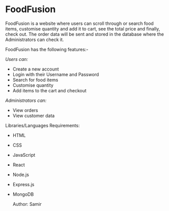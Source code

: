 # FoodFusion

FoodFusion is a website where users can scroll through or search food items, customise quantity and add it to cart, see the total price and finally, check out. The order data will be sent and stored in the database where the Administrators can check it.

FoodFusion has the following features:- 

*Users can:*
* Create a new account
* Login with their Username and Password
* Search for food items
* Customise quantity
* Add items to the cart and checkout

*Administrators can:*
* View orders
* View customer data

Libraries/Languages Requirements:

* HTML
* CSS
* JavaScript
* React
* Node.js
* Express.js
* MongoDB

  Author: Samir
